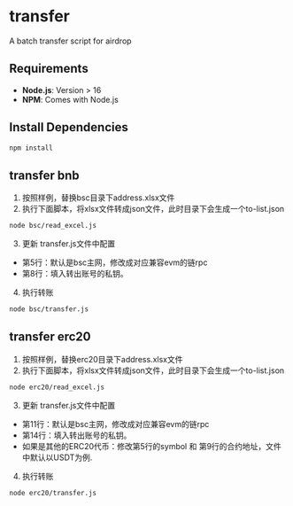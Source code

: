 # transfer

A batch transfer script for airdrop

## Requirements
- **Node.js**: Version > 16
- **NPM**: Comes with Node.js

## Install Dependencies
```bash
npm install
```

## transfer bnb
1. 按照样例，替换bsc目录下address.xlsx文件
2. 执行下面脚本，将xlsx文件转成json文件，此时目录下会生成一个to-list.json
```bash
node bsc/read_excel.js
```
3. 更新 transfer.js文件中配置
- 第5行：默认是bsc主网，修改成对应兼容evm的链rpc
- 第8行：填入转出账号的私钥。
4. 执行转账
```bash
node bsc/transfer.js
```

## transfer erc20

1. 按照样例，替换erc20目录下address.xlsx文件
2. 执行下面脚本，将xlsx文件转成json文件，此时目录下会生成一个to-list.json
```bash
node erc20/read_excel.js
```
3. 更新 transfer.js文件中配置
- 第11行：默认是bsc主网，修改成对应兼容evm的链rpc
- 第14行：填入转出账号的私钥。
- 如果是其他的ERC20代币：修改第5行的symbol 和 第9行的合约地址，文件中默认以USDT为例.

4. 执行转账
```bash
node erc20/transfer.js
```